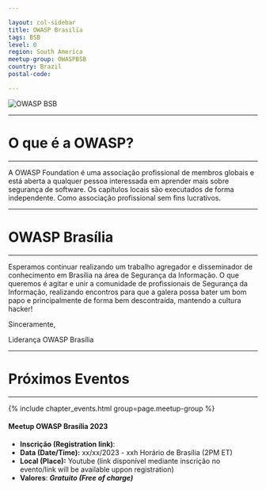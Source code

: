 ```yaml
---

layout: col-sidebar
title: OWASP Brasilia
tags: BSB
level: 0
region: South America
meetup-group: OWASPBSB
country: Brazil
postal-code: 

---
```


![OWASP BSB](/assets/images/OWASP_Brasília_Chapter.png)

---------------------
# O que é a OWASP?
---------------------
A OWASP Foundation é uma associação profissional de membros globais e está aberta a qualquer pessoa interessada em aprender mais sobre segurança de software. Os capítulos locais são executados de forma independente. Como associação profissional sem fins lucrativos. 


---------------------
# OWASP Brasília
---------------------


Esperamos continuar realizando um trabalho agregador e disseminador de conhecimento em Brasília na área de Segurança da Informação. O que queremos é agitar e unir a comunidade de profissionais de Segurança da Informação, realizando encontros para que a galera possa bater um bom papo e principalmente de forma bem descontraída, mantendo a cultura hacker! 

Sinceramente,
 
Liderança OWASP Brasília


---------------------
# Próximos Eventos
---------------------

{% include chapter_events.html group=page.meetup-group %}

#### Meetup OWASP Brasília 2023
  - **Inscrição (Registration link)**:
    <SOON>
  - **Data (Date/Time):** xx/xx/2023 - xxh Horário de Brasília (2PM ET)
  - **Local (Place):** Youtube (link disponível mediante inscrição no evento/link will be available uppon registration)
  - **Valores**: ***Gratuito (Free of charge)***
  
